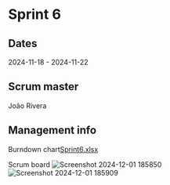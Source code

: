 # Sprint 6
## Dates
2024-11-18 - 2024-11-22

## Scrum master
João Rivera

## Management info
Burndown chart[Sprint6.xlsx](https://github.com/user-attachments/files/18027200/Sprint6.xlsx)


Scrum board
![Screenshot 2024-12-01 185850](https://github.com/user-attachments/assets/85508bf8-019c-4836-8c1e-2ea28fdd7551)
![Screenshot 2024-12-01 185909](https://github.com/user-attachments/assets/72df1600-b62a-478d-9697-83d43e712329)
